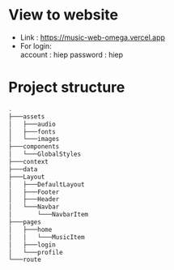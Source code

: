 # View to website
- Link : https://music-web-omega.vercel.app
- For login:\
account : hiep
password : hiep
# Project structure
```bash
.
├───assets
│   ├───audio
│   ├───fonts
│   └───images
├───components
│   └───GlobalStyles
├───context
├───data
├───Layout
│   ├───DefaultLayout
│   ├───Footer
│   ├───Header
│   └───Navbar
│       └───NavbarItem
├───pages
│   ├───home
│   │   └───MusicItem
│   ├───login
│   └───profile
└───route
```